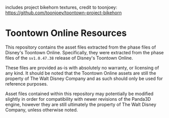 includes project bikehorn textures, credit to toonjoey: https://github.com/toonjoey/toontown-project-bikehorn


Toontown Online Resources
=============
This repository contains the asset files extracted from the phase files of Disney's Toontown Online. Specifically, they were extracted from the phase files of the `sv1.0.47.38` release of Disney's Toontown Online.

These files are provided as-is with absolutely no warranty, or licensing of any kind. It should be noted that the Toontown Online assets are still the property of The Walt Disney Company and as such should only be used for reference purposes.

Asset files contained within this repository may potentially be modified slightly in order for compatibility with newer revisions of the Panda3D engine, however they are still ultimately the property of The Walt Disney Company, unless otherwise noted.
